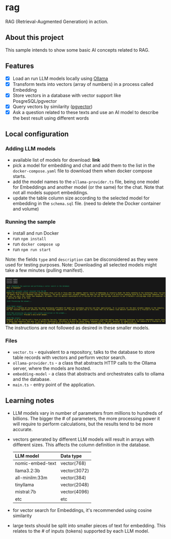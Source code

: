 # rag

RAG (Retrieval-Augmented Generation) in action.

## About this project

This sample intends to show some basic AI concepts related to RAG.

## Features

- [X] Load an run LLM models locally using [Ollama](https://ollama.com/)
- [X] Transform texts into vectors (array of numbers) in a process called Embedding
- [X] Store vectors in a database with vector support like PosgreSQL/pgvector
- [X] Query vectors by similarity ([pgvector](https://github.com/pgvector/pgvector))
- [X] Ask a question related to these texts and use an AI model to describe the best result using different words

## Local configuration

### Adding LLM models

- available list of models for download: **link**
- pick a model for embedding and chat and add them to the list in the ```docker-compose.yaml``` file to download them when docker compose starts.
- add the model names to the ```ollama-provider.ts``` file, being one model for Embeddings and another model (or the same) for the chat. Note that not all models support embeddings.
- update the table column size according to the selected model for embedding in the ```schema.sql``` file. (need to delete the Docker container and volume)


### Running the sample

- install and run Docker
- run ```npm install```
- run ```docker compose up```
- run ```npm run start```

Note: the fields ```type``` and ```description``` can be disconsidered as they were used for testing purposes.
Note: Downloading all selected models might take a few minutes (pulling manifest).

![Execution output](output.png)
The instructions are not followed as desired in these smaller models.

### Files

- ```vector.ts``` - equivalent to a repository, talks to the database to store table records with vectors and perform vector search.
- ```ollama-provider.ts``` - a class that abstracts HTTP calls to the Ollama server, where the models are hosted.
- ```embedding-model``` - a class that abstracts and orchestrates calls to ollama and the database.
- ```main.ts``` - entry point of the application.


## Learning notes

- LLM models vary in number of parameters from millions to hundreds of billions. The bigger the # of parameters, the more processing power it will require to perform calculations, but the results tend to be more accurate.
- vectors generated by different LLM models will result in arrays with different sizes. This affects the column definition in the database.

    | LLM model        | Data type    |
    | ---------------- | ------------ |
    | nomic-embed-text | vector(768)  |
    | llama3.2:3b      | vector(3072) |
    | all-minilm:33m   | vector(384)  |
    | tinyllama        | vector(2048) |
    | mistral:7b       | vector(4096) |
    | etc              | etc          |

- for vector search for Embeddings, it's recommended using cosine similarity
- large texts should be split into smaller pieces of text for embedding. This relates to the # of inputs (tokens) supported by each LLM model.
